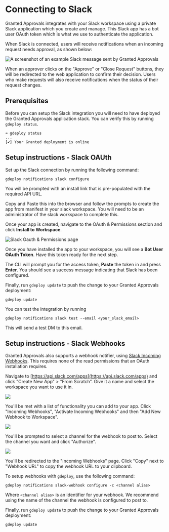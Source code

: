 # Connecting to Slack

Granted Approvals integrates with your Slack workspace using a private Slack application which you create and manage. This Slack app has a bot user OAuth token which is what we use to authenticate the application.

When Slack is connected, users will receive notifications when an incoming request needs approval, as shown below:

![A screenshot of an example Slack message sent by Granted Approvals](/img/slack-message.png)

When an approver clicks on the "Approve" or "Close Request" buttons, they will be redirected to the web application to confirm their decision. Users who make requests will also receive notifications when the status of their request changes.

## Prerequisites

Before you can setup the Slack integration you will need to have deployed the Granted Approvals application stack. You can verify this by running `gdeploy status`.

```
➜ gdeploy status
...
[✔] Your Granted deployment is online
```

## Setup instructions - Slack OAUth

Set up the Slack connection by running the following command:

```
gdeploy notifications slack configure
```

You will be prompted with an install link that is pre-populated with the required API URL.

Copy and Paste this into the browser and follow the prompts to create the app from manifest in your slack workspace. You will need to be an administrator of the slack workspace to complete this.

Once your app is created, navigate to the OAuth & Permissions section and click **Install to Workspace**.

![Slack Oauth & Permissions page](/img/slack-permissions.png)

Once you have installed the app to your workspace, you will see a **Bot User OAuth Token**. Have this token ready for the next step.

The CLI will prompt you for the access token, **Paste** the token in and press **Enter**. You should see a success message indicating that Slack has been configured.

Finally, run `gdeploy update` to push the change to your Granted Approvals deployment:

```
gdeploy update
```

You can test the integration by running

```
gdeploy notifications slack test --email <your_slack_email>
```

This will send a test DM to this email.

## Setup instructions - Slack Webhooks

Granted Approvals also supports a webhook notifier, using [Slack Incoming Webhooks](https://api.slack.com/messaging/webhooks). This requires none of the read permissions that an OAuth installation requires.

Navigate to [https://api.slack.com/apps](https://api.slack.com/apps) and click "Create New App" > “From Scratch”. Give it a name and select the workspace you want to use it in.

![](/img/approvals-getting-started/18-slacksetup.png)

You'll be met with a list of functionality you can add to your app. Click "Incoming Webhooks", "Activate Incoming Webhooks" and then "Add New Webhook to Workspace".

![](/img/approvals-getting-started/19-slack-incoming-webhooks.png)

You'll be prompted to select a channel for the webhook to post to. Select the channel you want and click "Authorize".

![](/img/approvals-getting-started/20-slack-channel-selection.png)

You'll be redirected to the "Incoming Webhooks" page. Click "Copy" next to "Webhook URL" to copy the webhook URL to your clipboard.

To setup webhooks with `gdeploy`, use the following command:

```
gdeploy notifications slack-webhook configure -c <channel alias>
```

Where `<channel alias>` is an identifier for your webhook. We recommend using the name of the channel the webhook is configured to post to.

Finally, run `gdeploy update` to push the change to your Granted Approvals deployment:

```
gdeploy update
```

